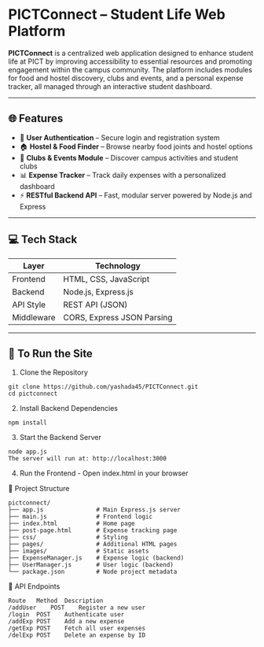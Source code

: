 # PICTConnect – Student Life Web Platform

**PICTConnect** is a centralized web application designed to enhance student life at PICT by improving accessibility to essential resources and promoting engagement within the campus community. The platform includes modules for food and hostel discovery, clubs and events, and a personal expense tracker, all managed through an interactive student dashboard.

---

## 🌐 Features

- 🔐 **User Authentication** – Secure login and registration system
- 🏠 **Hostel & Food Finder** – Browse nearby food joints and hostel options
- 🎉 **Clubs & Events Module** – Discover campus activities and student clubs
- 📊 **Expense Tracker** – Track daily expenses with a personalized dashboard
- ⚡ **RESTful Backend API** – Fast, modular server powered by Node.js and Express

---

## 💻 Tech Stack

| Layer       | Technology                             |
|-------------|-----------------------------------------|
| Frontend    | HTML, CSS, JavaScript                  |
| Backend     | Node.js, Express.js                    |
| API Style   | REST API (JSON)                        |
| Middleware  | CORS, Express JSON Parsing             |

---

## 🚀 To Run the Site

1. Clone the Repository

```
git clone https://github.com/yashada45/PICTConnect.git
cd pictconnect
```
2. Install Backend Dependencies
```
npm install
```
3. Start the Backend Server
```
node app.js
The server will run at: http://localhost:3000
```

4. Run the Frontend -
Open index.html in your browser

📁 Project Structure
```
pictconnect/
├── app.js               # Main Express.js server
├── main.js              # Frontend logic
├── index.html           # Home page
├── post-page.html       # Expense tracking page
├── css/                 # Styling
├── pages/               # Additional HTML pages
├── images/              # Static assets
├── ExpenseManager.js    # Expense logic (backend)
├── UserManager.js       # User logic (backend)
└── package.json         # Node project metadata
```
📌 API Endpoints
```
Route	Method	Description
/addUser	POST	Register a new user
/login	POST	Authenticate user
/addExp	POST	Add a new expense
/getExp	POST	Fetch all user expenses
/delExp	POST	Delete an expense by ID
```

